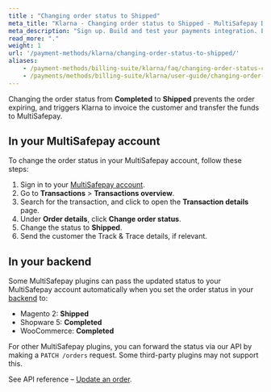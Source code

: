 ```yaml
---
title : "Changing order status to Shipped"
meta_title: "Klarna - Changing order status to Shipped - MultiSafepay Docs"
meta_description: "Sign up. Build and test your payments integration. Explore our products and services. Use our API reference, SDKs, and wrappers. Get support."
read_more: "."
weight: 1
url: '/payment-methods/klarna/changing-order-status-to-shipped/'
aliases:
    - /payment-methods/billing-suite/klarna/faq/changing-order-status-completed-to-shipped/
    - /payments/methods/billing-suite/klarna/user-guide/changing-order-status-to-shipped/
---
```


Changing the order status from **Completed** to **Shipped** prevents the order expiring, and triggers Klarna to invoice the customer and transfer the funds to MultiSafepay. 

## In your MultiSafepay account

To change the order status in your MultiSafepay account, follow these steps:

1. Sign in to your [MultiSafepay account](https://merchant.multisafepay.com).
2. Go to **Transactions** > **Transactions overview**.
3. Search for the transaction, and click to open the **Transaction details** page. 
4. Under **Order details**, click **Change order status**. 
5. Change the status to **Shipped**.
6. Send the customer the Track & Trace details, if relevant.

## In your backend

Some MultiSafepay plugins can pass the updated status to your MultiSafepay account automatically when you set the order status in your [backend](/getting-started/glossary/#backend) to:

- Magento 2: **Shipped** 
- Shopware 5: **Completed**
- WooCommerce: **Completed**

For other MultiSafepay plugins, you can forward the status via our API by making a `PATCH /orders` request. Some third-party plugins may not support this. 

See API reference – [Update an order](/api/#update-an-order).


